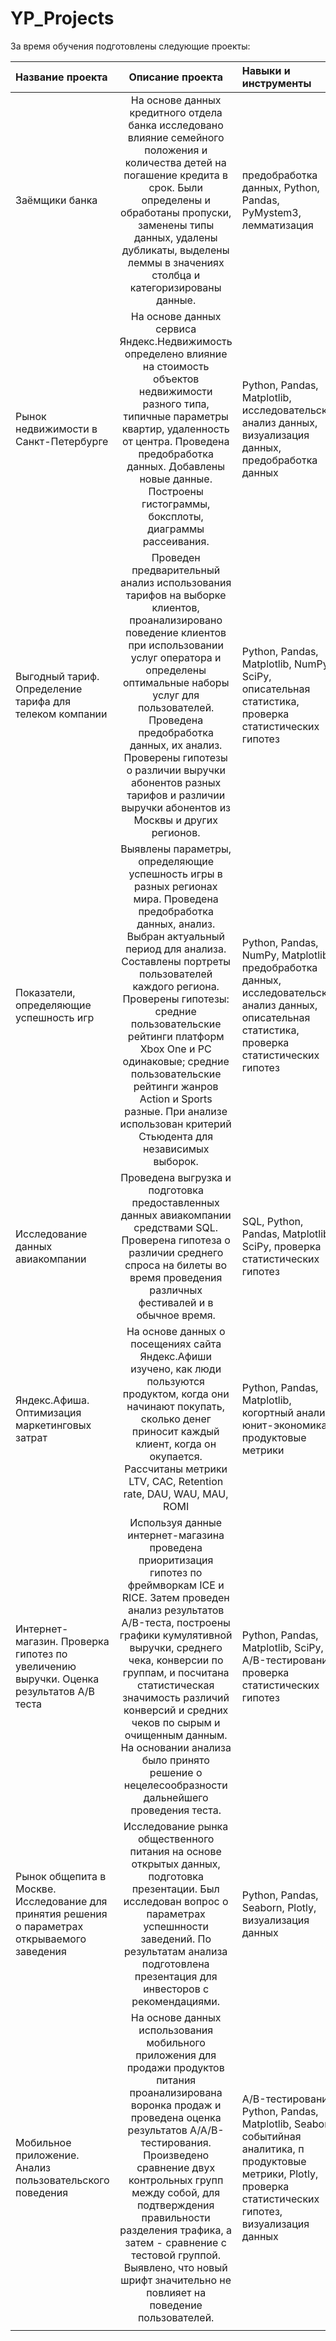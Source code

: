 # YP_Projects
За время обучения подготовлены следующие проекты:

| Название проекта              | Описание проекта                                     | Навыки и инструменты                  |
| :---------------------------- | :-------------------------------------------------:  |:------------------------------------- |
| Заёмщики банка                | На основе данных кредитного отдела банка исследовано влияние семейного положения и количества детей на погашение кредита в срок. Были определены и обработаны пропуски, заменены типы данных, удалены дубликаты, выделены леммы в значениях столбца и категоризированы данные. | предобработка данных, Python, Pandas, PyMystem3, лемматизация |
| Рынок недвижимости в Санкт-Петербурге | На основе данных сервиса Яндекс.Недвижимость определено влияние на стоимость объектов недвижимости разного типа, типичные параметры квартир, удаленность от центра. Проведена предобработка данных. Добавлены новые данные. Построены гистограммы, боксплоты, диаграммы рассеивания.    | Python, Pandas, Matplotlib, исследовательский анализ данных, визуализация данных, предобработка данных |
| Выгодный тариф. Определение тарифа для телеком компании | Проведен предварительный анализ использования тарифов на выборке клиентов, проанализировано поведение клиентов при использовании услуг оператора и определены оптимальные наборы услуг для пользователей. Проведена предобработка данных, их анализ. Проверены гипотезы о различии выручки абонентов разных тарифов и различии выручки абонентов из Москвы и других регионов. | Python, Pandas, Matplotlib, NumPy, SciPy, описательная статистика, проверка статистических гипотез |
| Показатели, определяющие успешность игр | Выявлены параметры, определяющие успешность игры в разных регионах мира. Проведена предобработка данных, анализ. Выбран актуальный период для анализа. Составлены портреты пользователей каждого региона. Проверены гипотезы: средние пользовательские рейтинги платформ Xbox One и PC одинаковые; средние пользовательские рейтинги жанров Action и Sports разные. При анализе использован критерий Стьюдента для независимых выборок. | Python, Pandas, NumPy, Matplotlib, предобработка данных, исследовательский анализ данных, описательная статистика, проверка статистических гипотез |
| Исследование данных авиакомпании | Проведена выгрузка и подготовка предоставленных данных авиакомпании средствами SQL. Проверена гипотеза о различии среднего спроса на билеты во время проведения различных фестивалей и в обычное время. | SQL, Python, Pandas, Matplotlib, SciPy, проверка статистических гипотез | 
| Яндекс.Афиша. Оптимизация маркетинговых затрат | На основе данных о посещениях сайта Яндекс.Афиши изучено, как люди пользуются продуктом, когда они начинают покупать, сколько денег приносит каждый клиент, когда он окупается. Рассчитаны метрики LTV, CAC, Retention rate, DAU, WAU, MAU, ROMI | Python, Pandas, Matplotlib, когортный анализ, юнит-экономика, продуктовые метрики | 
| Интернет-магазин. Проверка гипотез по увеличению выручки. Оценка результатов A/B теста | Используя данные интернет-магазина проведена приоритизация гипотез по фреймворкам ICE и RICE. Затем проведен анализ результатов A/B-теста, построены графики кумулятивной выручки, среднего чека, конверсии по группам, и посчитана статистическая значимость различий конверсий и средних чеков по сырым и очищенным данным. На основании анализа было принято решение о нецелесообразности дальнейшего проведения теста. | Python, Pandas, Matplotlib, SciPy, A/B-тестирование, проверка статистических гипотез | 
| Рынок общепита в Москве. Исследование для принятия решения о параметрах открываемого заведения | Исследование рынка общественного питания на основе открытых данных, подготовка презентации. Был исследован вопрос о параметрах успешнности заведений. По результатам анализа подготовлена презентация для инвесторов с рекомендациями.                                                    | Python, Pandas, Seaborn, Plotly, визуализация данных | 
| Мобильное приложение. Анализ пользовательского поведения | На основе данных использования мобильного приложения для продажи продуктов питания проанализирована воронка продаж и проведена оценка результатов A/A/B-тестирования. Произведено сравнение двух контрольных групп между собой, для подтверждения правильности разделения трафика, а затем - сравнение с тестовой группой. Выявлено, что новый шрифт значительно не повлияет на поведение пользователей.| A/B-тестирование, Python, Pandas, Matplotlib, Seaborn, событийная аналитика, п  продуктовые метрики, Plotly, проверка статистических гипотез, визуализация данных | 
|                               |       |        | 


